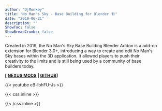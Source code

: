```yaml
---
author: "DjMonkey"
title: "No Man's Sky - Base Building for Blender 🏗️"
date: "2019-06-21"
description: ""
ShowToc: false
ShowBreadCrumbs: false
---
```


Created in 2019, the No Man's Sky Base Building Blender Addon is a add-on extension for Blender 3.0+, introducing a way to create and edit No Man's Sky bases within the 3D application. It allowed players to push their creativity to the limits and is still being used by a community of base builders today.

**[ [NEXUS MODS](https://www.nexusmods.com/nomanssky/mods/984) | [GITHUB](https://github.com/djmonkeyuk/nms-base-builder)]**

{{< youtube eB-lbhFU-Js >}}



<!--more-->


{{< css.inline >}}

<style>
.emojify {
	font-family: Apple Color Emoji, Segoe UI Emoji, NotoColorEmoji, Segoe UI Symbol, Android Emoji, EmojiSymbols;
	font-size: 2rem;
	vertical-align: middle;
}
@media screen and (max-width:650px) {
  .nowrap {
    display: block;
    margin: 25px 0;
  }
}
</style>

{{< /css.inline >}}
